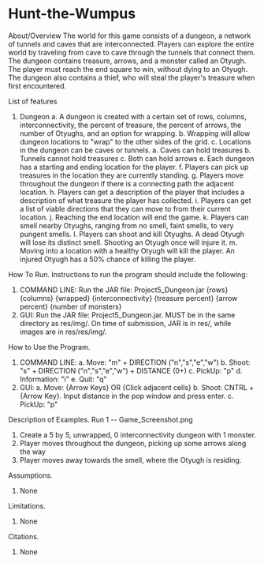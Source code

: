 # Hunt-the-Wumpus

About/Overview
The world for this game consists of a dungeon, a network of tunnels and caves that are interconnected.
Players can explore the entire world by traveling from cave to cave through the tunnels that connect them.
The dungeon contains treasure, arrows, and a monster called an Otyugh. The player must reach the end square to win, without dying to an Otyugh.
The dungeon also contains a thief, who will steal the player's treasure when first encountered.

List of features
1. Dungeon
	a. A dungeon is created with a certain set of rows, columns, interconnectivity, the percent of treasure, the percent of arrows, the number of Otyughs, and an option for wrapping.
	b. Wrapping will allow dungeon locations to "wrap" to the other sides of the grid.
	c. Locations in the dungeon can be caves or tunnels.
		a. Caves can hold treasures
		b. Tunnels cannot hold treasures
		c. Both can hold arrows
	e. Each dungeon has a starting and ending location for the player.
	f. Players can pick up treasures in the location they are currently standing.
	g. Players move throughout the dungeon if there is a connecting path the adjacent location.
	h. Players can get a description of the player that includes a description of what treasure the player has collected.
	i. Players can get a list of viable directions that they can move to from their current location.
	j. Reaching the end location will end the game.
	k. Players can smell nearby Otyughs, ranging from no smell, faint smells, to very pungent smells.
	l. Players can shoot and kill Otyughs. A dead Otyugh will lose its distinct smell. Shooting an Otyugh once will injure it.
	m. Moving into a location with a healthy Otyugh will kill the player. An injured Otyugh has a 50% chance of killing the player.
	
How To Run. Instructions to run the program should include the following:
1. COMMAND LINE: Run the JAR file: Project5_Dungeon.jar {rows} {columns} {wrapped} {interconnectivity}
              {treasure percent} {arrow percent} {number of monsters}
2. GUI: Run the JAR file: Project5_Dungeon.jar. MUST be in the same directory as res/img/. On time of submission, JAR is in res/, while images are in res/res/img/.

How to Use the Program.
1. COMMAND LINE: 
	a. Move: "m" + DIRECTION ("n","s","e","w")
	b. Shoot: "s" + DIRECTION ("n","s","e","w") + DISTANCE (0+)
	c. PickUp: "p"
	d. Information: "i"
	e. Quit: "q"
2. GUI: 
	a. Move: {Arrow Keys} OR {Click adjacent cells}
	b. Shoot: CNTRL + {Arrow Key}. Input distance in the pop window and press enter.
	c. PickUp: "p"

Description of Examples.
Run 1 -- Game_Screenshot.png
1. Create a 5 by 5, unwrapped, 0 interconnectivity dungeon with 1 monster.
2. Player moves throughout the dungeon, picking up some arrows along the way
3. Player moves away towards the smell, where the Otyugh is residing.

Assumptions.
1. None

Limitations.
1. None

Citations.
1. None
